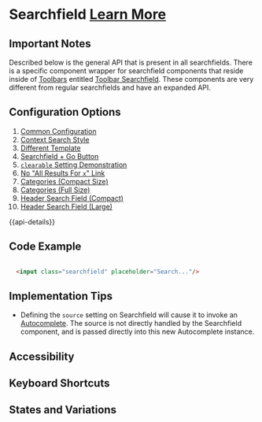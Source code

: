 # Searchfield  [Learn More](https://soho.infor.com/index.php?p=component/search-box)

## Important Notes

Described below is the general API that is present in all searchfields.  There is a specific component wrapper for searchfield components that reside inside of [Toolbars]( ../components/toolbar/) entitled [Toolbar Searchfield]( ../components/toolbar-searchfield).  These components are very different from regular searchfields and have an expanded API.

## Configuration Options

1. [Common Configuration]( ../components/searchfield/example-index.html)
2. [Context Search Style]( ../components/searchfield/example-context-search-style.html)
3. [Different Template]( ../components/searchfield/example-different-template.html)
4. [Searchfield + Go Button]( ../components/searchfield/example-go-button.html)
5. [`clearable` Setting Demonstration]( ../components/searchfield/example-clearable.html)
6. [No "All Results For `x`" Link]( ../components/searchfield/example-no-all-results-link.html)
7. [Categories (Compact Size)]( ../components/searchfield/example-categories-short.html)
8. [Categories (Full Size)]( ../components/searchfield/example-categories-full.html)
8. [Header Search Field (Compact)]( ../components/header/example-searchfield-expanded)
9. [Header Search Field (Large)]( ../components/header/example-searchfield-large)

{{api-details}}

## Code Example

```html

  <input class="searchfield" placeholder="Search..."/>


```

## Implementation Tips

- Defining the `source` setting on Searchfield will cause it to invoke an [Autocomplete]( ../components/autocomplete).  The source is not directly handled by the Searchfield component, and is passed directly into this new Autocomplete instance.

## Accessibility

## Keyboard Shortcuts

## States and Variations
